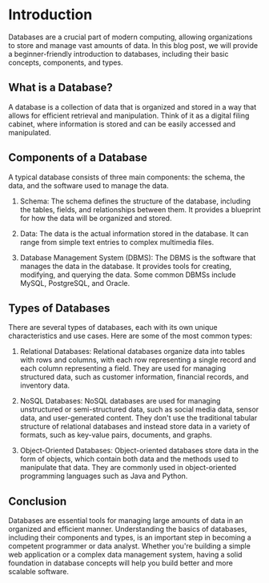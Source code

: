 
# Introduction

Databases are a crucial part of modern computing, allowing organizations to store and manage vast amounts of data. In this blog post, we will provide a beginner-friendly introduction to databases, including their basic concepts, components, and types.

## What is a Database?

A database is a collection of data that is organized and stored in a way that allows for efficient retrieval and manipulation. Think of it as a digital filing cabinet, where information is stored and can be easily accessed and manipulated.

## Components of a Database

A typical database consists of three main components: the schema, the data, and the software used to manage the data.

1. Schema: The schema defines the structure of the database, including the tables, fields, and relationships between them. It provides a blueprint for how the data will be organized and stored.

2. Data: The data is the actual information stored in the database. It can range from simple text entries to complex multimedia files.

3. Database Management System (DBMS): The DBMS is the software that manages the data in the database. It provides tools for creating, modifying, and querying the data. Some common DBMSs include MySQL, PostgreSQL, and Oracle.

## Types of Databases

There are several types of databases, each with its own unique characteristics and use cases. Here are some of the most common types:

1. Relational Databases: Relational databases organize data into tables with rows and columns, with each row representing a single record and each column representing a field. They are used for managing structured data, such as customer information, financial records, and inventory data.

2. NoSQL Databases: NoSQL databases are used for managing unstructured or semi-structured data, such as social media data, sensor data, and user-generated content. They don't use the traditional tabular structure of relational databases and instead store data in a variety of formats, such as key-value pairs, documents, and graphs.

3. Object-Oriented Databases: Object-oriented databases store data in the form of objects, which contain both data and the methods used to manipulate that data. They are commonly used in object-oriented programming languages such as Java and Python.

## Conclusion

Databases are essential tools for managing large amounts of data in an organized and efficient manner. Understanding the basics of databases, including their components and types, is an important step in becoming a competent programmer or data analyst. Whether you're building a simple web application or a complex data management system, having a solid foundation in database concepts will help you build better and more scalable software.
